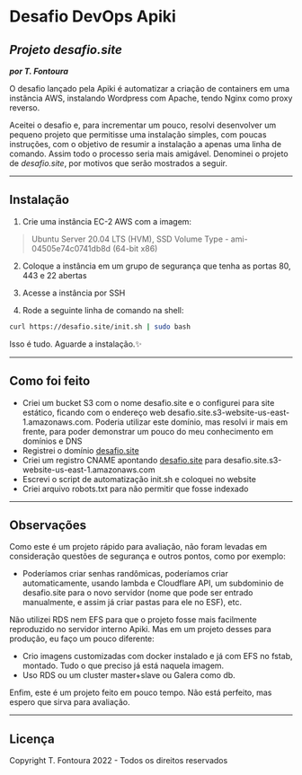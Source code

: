# Desafio DevOps Apiki
## _Projeto desafio.site_  
**_por T. Fontoura_**

O desafio lançado pela Apiki é automatizar a criação de containers em uma instância AWS, instalando Wordpress com Apache, tendo Nginx como proxy reverso.

Aceitei o desafio e, para incrementar um pouco, resolvi desenvolver um pequeno projeto que permitisse uma instalação simples, com poucas instruções, com o objetivo de resumir a instalação a apenas uma linha de comando. Assim todo o processo seria mais amigável.
Denominei o projeto de *desafio.site*, por motivos que serão mostrados a seguir.

---
## Instalação

1. Crie uma instância EC-2 AWS com a imagem: 
 > Ubuntu Server 20.04 LTS (HVM), SSD Volume Type - ami-04505e74c0741db8d (64-bit x86) 

2. Coloque a instância em um grupo de segurança que tenha as portas 80, 443 e 22 abertas

3. Acesse a instância por SSH

4. Rode a seguinte linha de comando na shell:

```sh
curl https://desafio.site/init.sh | sudo bash
```
Isso é tudo. Aguarde a instalação.✨
 
---
## Como foi feito

- Criei um bucket S3 com o nome desafio.site e o configurei para site estático, ficando com o endereço web desafio.site.s3-website-us-east-1.amazonaws.com. Poderia utilizar este domínio, mas resolvi ir mais em frente, para poder demonstrar um pouco do meu conhecimento em domínios e DNS
- Registrei o domínio [desafio.site](https://desafio.site)
- Criei um registro CNAME apontando [desafio.site](https://desafio.site) para desafio.site.s3-website-us-east-1.amazonaws.com
- Escrevi o script de automatização init.sh e coloquei no website
- Criei arquivo robots.txt para não permitir que fosse indexado

---
 ## Observações

Como este é um projeto rápido para avaliação, não foram levadas em consideração questões de segurança e outros pontos, como por exemplo: 
- Poderíamos criar senhas randômicas, poderíamos criar automaticamente, usando lambda e Cloudflare API, um subdominio de desafio.site para o novo servidor (nome que pode ser entrado manualmente, e assim já criar pastas para ele no ESF), etc.

Não utilizei RDS nem EFS para que o projeto fosse mais facilmente reproduzido no servidor interno Apiki. Mas em um projeto desses para produção, eu faço um pouco diferente:
 - Crio imagens customizadas com docker instalado e já com EFS no fstab, montado. Tudo o que preciso já está naquela imagem.  
 - Uso RDS ou um cluster master+slave ou Galera como db.


Enfim, este é um projeto feito em pouco tempo. Não está perfeito, mas espero que sirva para avaliação.


---
## Licença
Copyright T. Fontoura 2022 - Todos os direitos reservados


